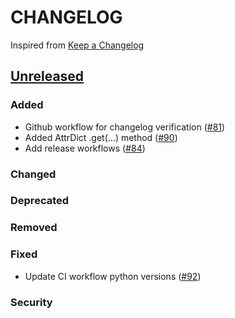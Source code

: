 # CHANGELOG
Inspired from [Keep a Changelog](https://keepachangelog.com/en/1.0.0/)

## [Unreleased]
### Added
- Github workflow for changelog verification ([#81](https://github.com/opensearch-project/opensearch-dsl-py/pull/81))
- Added AttrDict .get(...) method ([#90](https://github.com/opensearch-project/opensearch-dsl-py/pull/90))
- Add release workflows ([#84](https://github.com/opensearch-project/opensearch-dsl-py/pull/84))

### Changed

### Deprecated

### Removed

### Fixed
- Update CI workflow python versions ([#92](https://github.com/opensearch-project/opensearch-dsl-py/pull/92))

### Security


[Unreleased]: https://github.com/opensearch-project/opensearch-dsl-py/compare/2.0...HEAD